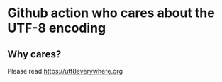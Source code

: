 # Github action who cares about the UTF-8 encoding

## Why cares?

Please read https://utf8everywhere.org
